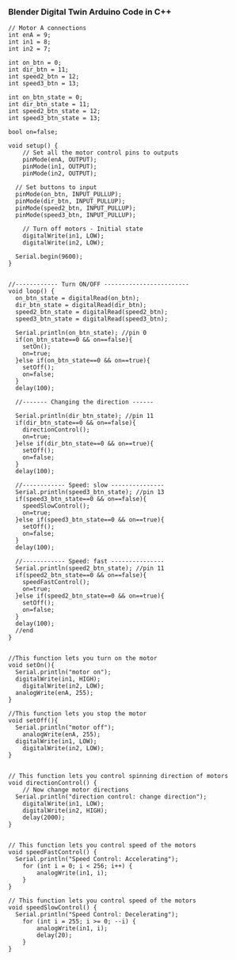 ### Blender Digital Twin Arduino Code in C++ 

	// Motor A connections
	int enA = 9;
	int in1 = 8;
	int in2 = 7;

	int on_btn = 0;
	int dir_btn = 11;
	int speed2_btn = 12;
	int speed3_btn = 13;

	int on_btn_state = 0;
	int dir_btn_state = 11;
	int speed2_btn_state = 12;
	int speed3_btn_state = 13;

	bool on=false;

	void setup() {
		// Set all the motor control pins to outputs
		pinMode(enA, OUTPUT);
		pinMode(in1, OUTPUT);
		pinMode(in2, OUTPUT);

	  // Set buttons to input
	  pinMode(on_btn, INPUT_PULLUP);
	  pinMode(dir_btn, INPUT_PULLUP);
	  pinMode(speed2_btn, INPUT_PULLUP);
	  pinMode(speed3_btn, INPUT_PULLUP);

		// Turn off motors - Initial state
		digitalWrite(in1, LOW);
		digitalWrite(in2, LOW);

	  Serial.begin(9600);
	}


	//------------ Turn ON/OFF ------------------------
	void loop() {
	  on_btn_state = digitalRead(on_btn);
	  dir_btn_state = digitalRead(dir_btn); 
	  speed2_btn_state = digitalRead(speed2_btn);
	  speed3_btn_state = digitalRead(speed3_btn);

	  Serial.println(on_btn_state); //pin 0
	  if(on_btn_state==0 && on==false){
	    setOn();
	    on=true;
	  }else if(on_btn_state==0 && on==true){
	    setOff();
	    on=false;
	  }
	  delay(100);

	  //------- Changing the direction ------

	  Serial.println(dir_btn_state); //pin 11
	  if(dir_btn_state==0 && on==false){
	    directionControl();
	    on=true;
	  }else if(dir_btn_state==0 && on==true){
	    setOff();
	    on=false;
	  } 
	  delay(100);

	  //------------ Speed: slow ---------------
	  Serial.println(speed3_btn_state); //pin 13
	  if(speed3_btn_state==0 && on==false){
	    speedSlowControl();
	    on=true;
	  }else if(speed3_btn_state==0 && on==true){
	    setOff();
	    on=false;
	  } 
	  delay(100);

	  //------------ Speed: fast ---------------
	  Serial.println(speed2_btn_state); //pin 11
	  if(speed2_btn_state==0 && on==false){
	    speedFastControl();
	    on=true;
	  }else if(speed2_btn_state==0 && on==true){
	    setOff();
	    on=false;
	  } 
	  delay(100);
	  //end
	}


	//This function lets you turn on the motor
	void setOn(){
	  Serial.println("motor on");
	  digitalWrite(in1, HIGH);
		digitalWrite(in2, LOW);
	  analogWrite(enA, 255);
	}

	//This function lets you stop the motor
	void setOff(){
	  Serial.println("motor off");
		analogWrite(enA, 255);
	  digitalWrite(in1, LOW);
		digitalWrite(in2, LOW);
	}


	// This function lets you control spinning direction of motors
	void directionControl() {
		// Now change motor directions
	  Serial.println("direction control: change direction");
		digitalWrite(in1, LOW);
		digitalWrite(in2, HIGH);
		delay(2000);
	}


	// This function lets you control speed of the motors
	void speedFastControl() {
	  Serial.println("Speed Control: Accelerating");
		for (int i = 0; i < 256; i++) {
			analogWrite(in1, i);
		}
	}

	// This function lets you control speed of the motors
	void speedSlowControl() {
	  Serial.println("Speed Control: Decelerating");
		for (int i = 255; i >= 0; --i) {
			analogWrite(in1, i);
			delay(20);
		}
	}

